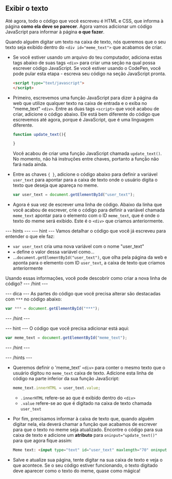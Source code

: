 ## Exibir o texto

Até agora, todo o código que você escreveu é HTML e CSS, que informa à página **como ela deve se parecer**. Agora vamos adicionar um código JavaScript para informar à página **o que fazer**.

Quando alguém digitar um texto na caixa de texto, nós queremos que o seu texto seja exibido dentro do `<div id="meme_text">` que acabamos de criar.

- Se você estiver usando um arquivo do teu computador, adiciona estas tags abaixo de suas tags `<div>` para criar uma seção na qual possa escrever código JavaScript. Se você estiver usando o CodePen, você pode pular esta etapa - escreva seu código na seção JavaScript pronta.

  ```html
  <script type="text/javascript">
  </script>
  ```

- Primeiro, escrevemos uma função JavaScript para dizer à página da web que utilize qualquer texto na caixa de entrada e o exiba no "meme_text" `<div>`. Entre as duas tags `<script>` que você acabou de criar, adicione o código abaixo. Ele está bem diferente do código que escrevemos até agora, porque é JavaScript, que é uma linguagem diferente.

  ```JavaScript
  function update_text(){

  }
  ```

  Você acabou de criar uma função JavaScript chamada `update_text()`. No momento, não há instruções entre chaves, portanto a função não fará nada ainda.

- Entre as chaves `{ }`, adicione o código abaixo para definir a variável `user_text` para apontar para a caixa de texto onde o usuário digita o texto que deseja que apareça no meme.

  ```JavaScript
  var user_text = document.getElementById("user_text");
  ```

- Agora é sua vez de escrever uma linha de código. Abaixo da linha que você acabou de escrever, crie o código para definir a variável chamada `meme_text` apontar para o elemento com o ID `meme_text`, que é onde o texto do meme será exibido. Este é o `<div>` que criamos anteriormente.

--- hints --- --- hint --- Vamos detalhar o código que você já escreveu para entender o que ele faz:

* `var user_text` cria uma nova variável com o nome "user_text"
* `=` define o valor dessa variável como...
* ...`document.getElementById("user_text")`, que olha pela página da web e aponta para o elemento com ID `user_text`, a caixa de texto que criamos anteriormente

Usando essas informações, você pode descobrir como criar a nova linha de código? --- /hint ---

--- dica --- As partes do código que você precisa alterar são destacadas com `***` no código abaixo:
```JavaScript
var *** = document.getElementById("***");
```
--- /hint ---

--- hint --- O código que você precisa adicionar está aqui:

```JavaScript
var meme_text = document.getElementById("meme_text");
```
--- /hint ---

--- /hints ---


- Queremos definir o 'meme_text' `<div>` para conter o mesmo texto que o usuário digitou no `meme_text` caixa de texto. Adicione esta linha de código na parte inferior da sua função JavaScript:

  ``` JavaScript
  meme_text.innerHTML = user_text.value;
  ```

  * `.innerHTML` refere-se ao que é exibido dentro do `<div>`
  * `.value` refere-se ao que é digitado na caixa de texto chamada `user_text`

- Por fim, precisamos informar à caixa de texto que, quando alguém digitar nela, ela deverá chamar a função que acabamos de escrever para que o texto no meme seja atualizado. Encontre o código para sua caixa de texto e adicione um **atributo** para `oninput="update_text()"` para que agora fique assim:

  ```html
  Meme text: <input type="text" id="user_text" maxlength="70" oninput="update_text()"><p>
  ```

 - Salve e atualize sua página, tente digitar na sua caixa de texto e veja o que acontece. Se o seu código estiver funcionando, o texto digitado deve aparecer como o texto do meme, quase como mágica!
